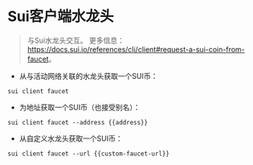 # Sui客户端水龙头

> 与Sui水龙头交互。
> 更多信息：<https://docs.sui.io/references/cli/client#request-a-sui-coin-from-faucet>。

- 从与活动网络关联的水龙头获取一个SUI币：

`sui client faucet`

- 为地址获取一个SUI币（也接受别名）：

`sui client faucet --address {{address}}`

- 从自定义水龙头获取一个SUI币：

`sui client faucet --url {{custom-faucet-url}}`